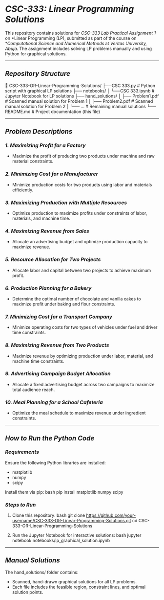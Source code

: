 # *CSC-333: Linear Programming Solutions*

This repository contains solutions for *CSC-333 Lab Practical Assignment 1* on *Linear Programming (LP), submitted as part of the course on **Computational Science and Numerical Methods* at *Veritas University, Abuja*. The assignment includes solving LP problems manually and using Python for graphical solutions.

---

## *Repository Structure*


📂 CSC-333-OR-Linear-Programming-Solutions/
├──CSC 333.py   # Python script with graphical LP solutions
├── notebooks/
│   └──CSC 333.ipynb  # Jupyter Notebook for LP solutions
├── hand_solutions/
│   ├── Problem1.pdf  # Scanned manual solution for Problem 1
│   ├── Problem2.pdf  # Scanned manual solution for Problem 2
│   └── ...           # Remaining manual solutions
└── README.md         # Project documentation (this file)


---

## *Problem Descriptions*

### *1. Maximizing Profit for a Factory*
- Maximize the profit of producing two products under machine and raw material constraints.

### *2. Minimizing Cost for a Manufacturer*
- Minimize production costs for two products using labor and materials efficiently.

### *3. Maximizing Production with Multiple Resources*
- Optimize production to maximize profits under constraints of labor, materials, and machine time.

### *4. Maximizing Revenue from Sales*
- Allocate an advertising budget and optimize production capacity to maximize revenue.

### *5. Resource Allocation for Two Projects*
- Allocate labor and capital between two projects to achieve maximum profit.

### *6. Production Planning for a Bakery*
- Determine the optimal number of chocolate and vanilla cakes to maximize profit under baking and flour constraints.

### *7. Minimizing Cost for a Transport Company*
- Minimize operating costs for two types of vehicles under fuel and driver time constraints.

### *8. Maximizing Revenue from Two Products*
- Maximize revenue by optimizing production under labor, material, and machine time constraints.

### *9. Advertising Campaign Budget Allocation*
- Allocate a fixed advertising budget across two campaigns to maximize total audience reach.

### *10. Meal Planning for a School Cafeteria*
- Optimize the meal schedule to maximize revenue under ingredient constraints.

---

## *How to Run the Python Code*

### *Requirements*
Ensure the following Python libraries are installed:
- matplotlib
- numpy
- scipy

Install them via pip:
bash
pip install matplotlib numpy scipy


### *Steps to Run*
1. Clone this repository:
   bash
   git clone https://github.com/your-username/CSC-333-OR-Linear-Programming-Solutions.git
   cd CSC-333-OR-Linear-Programming-Solutions
   

2. Run the Jupyter Notebook for interactive solutions:
   bash
   jupyter notebook notebooks/lp_graphical_solution.ipynb
   

---

## *Manual Solutions*

The hand_solutions/ folder contains:
- Scanned, hand-drawn graphical solutions for all LP problems.
- Each file includes the feasible region, constraint lines, and optimal solution points.
